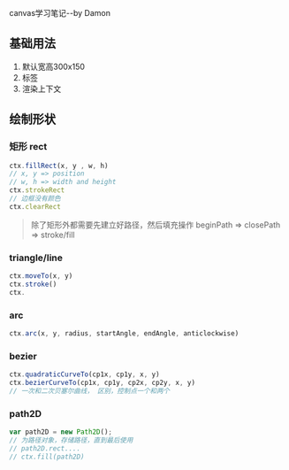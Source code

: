 canvas学习笔记--by Damon

## 基础用法
1. 默认宽高300x150
2. 标签 
3. 渲染上下文

## 绘制形状

### 矩形 rect
```js
ctx.fillRect(x, y , w, h)
// x, y => position
// w, h => width and height
ctx.strokeRect
// 边框没有颜色
ctx.clearRect
```

> 除了矩形外都需要先建立好路径，然后填充操作
beginPath => closePath => stroke/fill

### triangle/line
```js
ctx.moveTo(x, y)
ctx.stroke()
ctx.
```

### arc
```js
ctx.arc(x, y, radius, startAngle, endAngle, anticlockwise)
```

### bezier
```js
ctx.quadraticCurveTo(cp1x, cp1y, x, y) 
ctx.bezierCurveTo(cp1x, cp1y, cp2x, cp2y, x, y)
// 一次和二次贝塞尔曲线， 区别，控制点一个和两个
```

### path2D
```js
var path2D = new Path2D();
// 为路径对象，存储路径，直到最后使用
// path2D.rect....
// ctx.fill(path2D)
```










